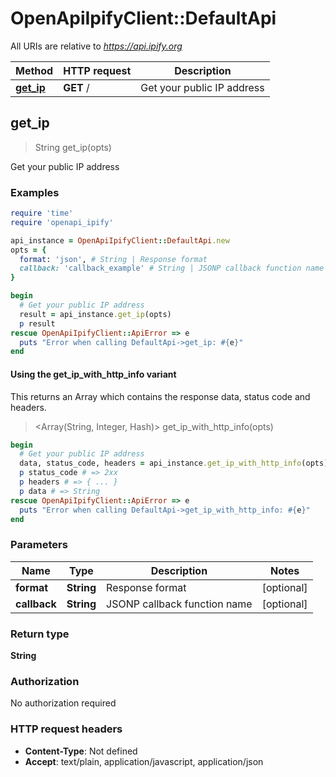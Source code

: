 # OpenApiIpifyClient::DefaultApi

All URIs are relative to *https://api.ipify.org*

| Method | HTTP request | Description |
| ------ | ------------ | ----------- |
| [**get_ip**](DefaultApi.md#get_ip) | **GET** / | Get your public IP address |


## get_ip

> String get_ip(opts)

Get your public IP address

### Examples

```ruby
require 'time'
require 'openapi_ipify'

api_instance = OpenApiIpifyClient::DefaultApi.new
opts = {
  format: 'json', # String | Response format
  callback: 'callback_example' # String | JSONP callback function name
}

begin
  # Get your public IP address
  result = api_instance.get_ip(opts)
  p result
rescue OpenApiIpifyClient::ApiError => e
  puts "Error when calling DefaultApi->get_ip: #{e}"
end
```

#### Using the get_ip_with_http_info variant

This returns an Array which contains the response data, status code and headers.

> <Array(String, Integer, Hash)> get_ip_with_http_info(opts)

```ruby
begin
  # Get your public IP address
  data, status_code, headers = api_instance.get_ip_with_http_info(opts)
  p status_code # => 2xx
  p headers # => { ... }
  p data # => String
rescue OpenApiIpifyClient::ApiError => e
  puts "Error when calling DefaultApi->get_ip_with_http_info: #{e}"
end
```

### Parameters

| Name | Type | Description | Notes |
| ---- | ---- | ----------- | ----- |
| **format** | **String** | Response format | [optional] |
| **callback** | **String** | JSONP callback function name | [optional] |

### Return type

**String**

### Authorization

No authorization required

### HTTP request headers

- **Content-Type**: Not defined
- **Accept**: text/plain, application/javascript, application/json

